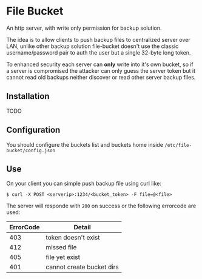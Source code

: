 # File Bucket

An http server, with write only permission for backup solution.

The idea is to allow clients to push backup files to centralized server over LAN, unlike other backup solution file-bucket doesn't use the classic username/password pair to auth the user but a single 32-byte long token.

To enhanced security each server can **only** write into it's own bucket, so if a server is compromised the attacker can only guess the server token but it cannot read old backups neither discover or read other server backup files.

## Installation

TODO

## Configuration
You should configure the buckets list and buckets home inside ```/etc/file-bucket/config.json```

## Use
On your client you can simple push backup file using curl like:

```
$ curl -X POST <serverip>:1234/<bucket_token> -F file=@<file>
```

The server will responde with ```200``` on success or the following errorcode are used:

| ErrorCode | Detail       |
| --------- | -------------|
| 403 | token doesn't exist |
| 412 | missed file |
| 405 | file yet exist |
| 401 | cannot create bucket dirs |

